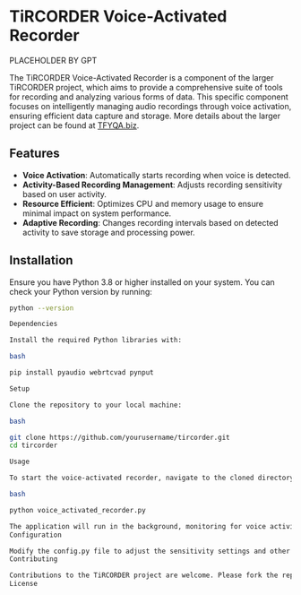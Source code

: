 # TiRCORDER Voice-Activated Recorder

PLACEHOLDER BY GPT

The TiRCORDER Voice-Activated Recorder is a component of the larger TiRCORDER project, which aims to provide a comprehensive suite of tools for recording and analyzing various forms of data. This specific component focuses on intelligently managing audio recordings through voice activation, ensuring efficient data capture and storage. More details about the larger project can be found at [TFYQA.biz](https://TFYQA.biz).

## Features

- **Voice Activation**: Automatically starts recording when voice is detected.
- **Activity-Based Recording Management**: Adjusts recording sensitivity based on user activity.
- **Resource Efficient**: Optimizes CPU and memory usage to ensure minimal impact on system performance.
- **Adaptive Recording**: Changes recording intervals based on detected activity to save storage and processing power.

## Installation

Ensure you have Python 3.8 or higher installed on your system. You can check your Python version by running:
```bash
python --version

Dependencies

Install the required Python libraries with:

bash

pip install pyaudio webrtcvad pynput

Setup

Clone the repository to your local machine:

bash

git clone https://github.com/yourusername/tircorder.git
cd tircorder

Usage

To start the voice-activated recorder, navigate to the cloned directory and run:

bash

python voice_activated_recorder.py

The application will run in the background, monitoring for voice activity and user interactions to manage recording intervals intelligently.
Configuration

Modify the config.py file to adjust the sensitivity settings and other preferences according to your needs.
Contributing

Contributions to the TiRCORDER project are welcome. Please fork the repository, make your changes, and submit a pull request for review.
License
